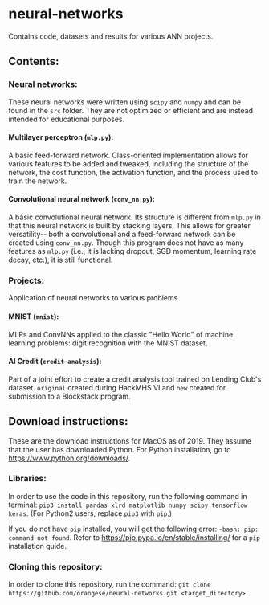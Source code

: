 # neural-networks

Contains code, datasets and results for various ANN projects.

## Contents:

### Neural networks:

These neural networks were written using `scipy` and `numpy` and can be found in the `src` folder. They are not optimized or efficient and are instead intended for educational purposes.

#### Multilayer perceptron (`mlp.py`): 

A basic feed-forward network. Class-oriented implementation allows for various features to be added and tweaked, including the structure of the network, the cost function, the activation function, and the process used to train the network. 

#### Convolutional neural network (`conv_nn.py`):

A basic convolutional neural network. Its structure is different from `mlp.py` in that this neural network is built by stacking layers. This allows for greater versatility-- both a convolutional and a feed-forward network can be created using `conv_nn.py`. Though this program does not have as many features as `mlp.py` (i.e., it is lacking dropout, SGD momentum, learning rate decay, etc.), it is still functional.

### Projects:

Application of neural networks to various problems.

#### MNIST (`mnist`):

MLPs and ConvNNs applied to the classic "Hello World" of machine learning problems: digit recognition with the MNIST dataset.

#### AI Credit (`credit-analysis`):

Part of a joint effort to create a credit analysis tool trained on Lending Club's dataset. `original` created during HackMHS VI and `new` created for submission to a Blockstack program.

## Download instructions:

These are the download instructions for MacOS as of 2019. They assume that the user has downloaded Python. For Python installation, go to https://www.python.org/downloads/.

### Libraries:

In order to use the code in this repository, run the following command in terminal: `pip3 install pandas xlrd matplotlib numpy scipy tensorflow keras`. (For Python2 users, replace `pip3` with `pip`.)

If you do not have `pip` installed, you will get the following error: `-bash: pip: command not found`. Refer to https://pip.pypa.io/en/stable/installing/ for a `pip` installation guide.

### Cloning this repository:

In order to clone this repository, run the command: `git clone https://github.com/orangese/neural-networks.git <target_directory>`.

